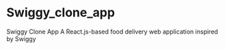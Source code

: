 # Swiggy_clone_app
Swiggy Clone App  A React.js-based food delivery web application inspired by Swiggy
